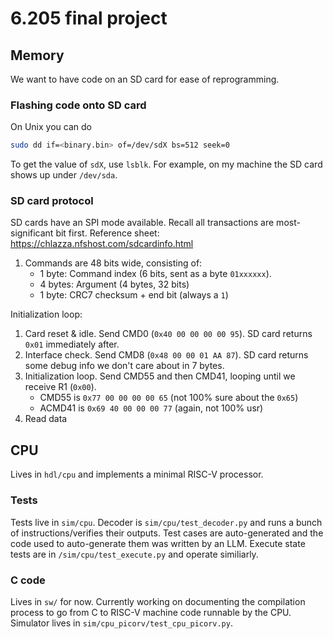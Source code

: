 # 6.205 final project

## Memory

We want to have code on an SD card for ease of reprogramming.

### Flashing code onto SD card

On Unix you can do

```sh
sudo dd if=<binary.bin> of=/dev/sdX bs=512 seek=0
```

To get the value of `sdX`, use `lsblk`. For example, on my machine the SD card shows up under `/dev/sda`.

### SD card protocol

SD cards have an SPI mode available. Recall all transactions are most-significant bit first. Reference sheet: https://chlazza.nfshost.com/sdcardinfo.html

1. Commands are 48 bits wide, consisting of:
   - 1 byte: Command index (6 bits, sent as a byte `01xxxxxx`).
   - 4 bytes: Argument (4 bytes, 32 bits)
   - 1 byte: CRC7 checksum + end bit (always a `1`)

Initialization loop:

1. Card reset & idle. Send CMD0 (`0x40 00 00 00 00 95`). SD card returns `0x01` immediately after.
2. Interface check. Send CMD8 (`0x48 00 00 01 AA 87`). SD card returns some debug info we don't care about in 7 bytes.
3. Initialization loop. Send CMD55 and then CMD41, looping until we receive R1 (`0x00`).
   - CMD55 is `0x77 00 00 00 00 65` (not 100% sure about the `0x65`)
   - ACMD41 is `0x69 40 00 00 00 77` (again, not 100% usr)
4. Read data

## CPU

Lives in `hdl/cpu` and implements a minimal RISC-V processor.

### Tests

Tests live in `sim/cpu`. Decoder is `sim/cpu/test_decoder.py` and runs a bunch of instructions/verifies their outputs. Test cases are auto-generated and the code used to auto-generate them was written by an LLM. Execute state tests are in `/sim/cpu/test_execute.py` and operate similiarly.

### C code

Lives in `sw/` for now. Currently working on documenting the compilation process to go from C to RISC-V machine code runnable by the CPU. Simulator lives in `sim/cpu_picorv/test_cpu_picorv.py`.
